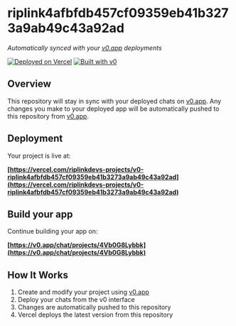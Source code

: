 # riplink4afbfdb457cf09359eb41b3273a9ab49c43a92ad

*Automatically synced with your [v0.app](https://v0.app) deployments*

[![Deployed on Vercel](https://img.shields.io/badge/Deployed%20on-Vercel-black?style=for-the-badge&logo=vercel)](https://vercel.com/riplinkdevs-projects/v0-riplink4afbfdb457cf09359eb41b3273a9ab49c43a92ad)
[![Built with v0](https://img.shields.io/badge/Built%20with-v0.app-black?style=for-the-badge)](https://v0.app/chat/projects/4Vb0G8Lybbk)

## Overview

This repository will stay in sync with your deployed chats on [v0.app](https://v0.app).
Any changes you make to your deployed app will be automatically pushed to this repository from [v0.app](https://v0.app).

## Deployment

Your project is live at:

**[https://vercel.com/riplinkdevs-projects/v0-riplink4afbfdb457cf09359eb41b3273a9ab49c43a92ad](https://vercel.com/riplinkdevs-projects/v0-riplink4afbfdb457cf09359eb41b3273a9ab49c43a92ad)**

## Build your app

Continue building your app on:

**[https://v0.app/chat/projects/4Vb0G8Lybbk](https://v0.app/chat/projects/4Vb0G8Lybbk)**

## How It Works

1. Create and modify your project using [v0.app](https://v0.app)
2. Deploy your chats from the v0 interface
3. Changes are automatically pushed to this repository
4. Vercel deploys the latest version from this repository